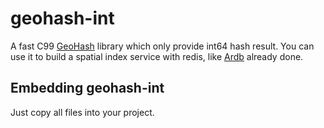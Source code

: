 geohash-int
======

A fast C99 [GeoHash](http://en.wikipedia.org/wiki/Geohash) library which only provide int64 hash result. You can use it to build a spatial index service with redis, like [Ardb](https://github.com/yinqiwen/ardb) already done.   

## Embedding geohash-int

Just copy all files into your project. 




